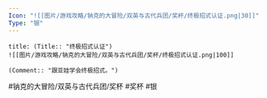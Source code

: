 ```yaml
---
Icon: "![[图片/游戏攻略/钠克的大冒险/双英与古代兵团/奖杯/终极招式认证.png|30]]"
Type: "银"
---
```

```ad-common-silver-trophy
title: (Title:: "终极招式认证")
![[图片/游戏攻略/钠克的大冒险/双英与古代兵团/奖杯/终极招式认证.png|100]]

(Comment:: "跟亚娃学会终极招式。")
```

#钠克的大冒险/双英与古代兵团/奖杯 #奖杯 #银
